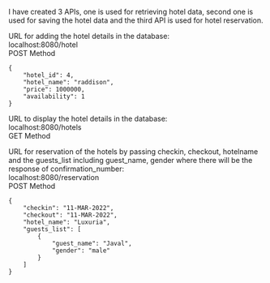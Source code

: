 I have created 3 APIs, one is used for retrieving hotel data, second one is used for saving the hotel data and the third API is used for hotel reservation.</br>

URL for adding the hotel details in the database:</br>
localhost:8080/hotel</br>
POST Method</br>
```
{ 
    "hotel_id": 4,
    "hotel_name": "raddison",
    "price": 1000000,
    "availability": 1
}
```

URL to display the hotel details in the database:</br>
localhost:8080/hotels</br>
GET Method</br>

URL for reservation of the hotels by passing checkin, checkout, hotelname and the guests_list including guest_name, gender where there will be the response of confirmation_number:</br>
localhost:8080/reservation</br>
POST Method</br>
```
{
    "checkin": "11-MAR-2022",
    "checkout": "11-MAR-2022",
    "hotel_name": "Luxuria",
    "guests_list": [
        {
            "guest_name": "Javal",
            "gender": "male"
        }
    ] 
}
```

  
